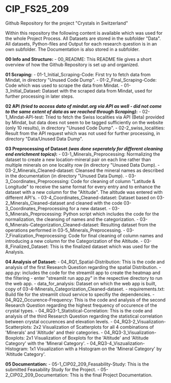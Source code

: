 # CIP_FS25_209
Github Repository for the project "Crystals in Switzerland"

Within this repository the following content is available which was used for the whole Project Process. All Datasets are stored in the subfolder "Data". All datasets, Python-files and Output for each research question is in an own subfolder. The Documentation is also stored in a subfolder. 

**00 Info and Structure:**
    - 00_README: This README file gives a short overview of how the Github Repository is set up and organized. 

**01 Scraping:**
    - 01-1_Initial_Scraping-Code: First try to fetch data from Mindat, in directory "Unused Code Dump".
    - 01-2_Final_Scraping-Code: Code which was used to scrape the data from Mindat.
    - 01-3_Initial_Dataset: Dataset with the scraped data from Mindat, used for further processing in later steps.

**02 API *(tried to access data of mindat.org via API as well - did not come to the same extent of data as we reached through Scraping)*:**
    - 02-1_Mindat-API-test: Tried to fetch the Swiss localities via API (Beta) provided by Mindat, but data does not seem to be tagged sufficiently on the website (only 10 results), in directory "Unused Code Dump".
    - 02-2_swiss_localities: Result from the API request which was not used for further processing, in directory "Data/Unused Data Dump".


**03 Preprocessing of Dataset *(was done seperately for different cleaning end enrichment topics)*:**
    - 03-1_Minerals_Preprocessing: Normalizing the dataset to create a new location-mineral pair on each line rather than multiple minerals on one locality row (in directory "Unused Data Dump).
    - 03-2_Minerals_Cleaned-dataset: Cleansed the mineral names as described in the documentation (in directory "Unused Data Dump).
    - 03-3_Coordinates_Preprocessing: Code for cleaning of column "Latitude & Longitude" to receive the same format for every entry and to enhance the dataset with a new column for the "Altitude". The altitude was entered with different API's. 
    - 03-4_Coordinates_Cleaned-dataset: Dataset based on 03-2_Minerals_Cleaned-dataset and cleaned with the code 03-3_Coordinates_Preprocessing for a new dataset. 
    - 03-5_Minerals_Preprocessing: Python script which includes the code for the normalization, the cleansing of names and the categorization.
    - 03-6_Minerals-Categorization_Cleaned-dataset: Resulting dataset from the operations performed in 03-5_Minerals_Preprocessing.
    - 03-7_Finalization_Preprocessing: Code for final cleaning of column names and introducing a new column for the Categorization of the Altitude. 
    - 03-8_Finalized_Dataset: This is the finalized dataset which was used for the Analysis. 

**04 Analysis of Dataset:**
    - 04_RQ1_Spatial-Distribution: This is the code and analysis of the first Research Question regarding the spatial Distribution. 
            - app.py: includes the code for the streamlit app to create the heatmap and the filtering - enter "streamlit run app.py" in the respective directory to run the web app.
            - data_for_analysis: Dataset on which the web app is built, copy of 03-4-Minerals_Categorization_Cleaned-dataset.
            - requirements.txt: Build file for the streamlit cloud service to specifiy the dependencies.
    - 04_RQ2_Occurence-Frequency: This is the code and analysis of the second Research Question regarding the highest frequency of occurence of the crystal types. 
    - 04_RQ3-1_Statistical-Correlation: This is the code and analysis of the third Research Question regarding the statistical correlation between crystal occurences and elevation levels. 
        - 04_RQ3-2_Visualization-Scatterplots: 2x2 Visualization of Scatterplots for all 4 combinations of 'Minerals' and 'Altitude' and their categories. 
        - 04_RQ3-3_Visualization-Boxplots: 2x1 Visualization of Boxplots for the 'Altitude' and 'Altitude Category' with the 'Mineral Category'. 
        - 04_RQ3-4_Viszualization-Histogram: 1x1 Visualization with a Histogram on the 'Mineral Category' by 'Altitude Category'.

**05 Documentation:**
    - 05-1_CIP02_209_Feasability-Study: This is the submitted Feasability Study for the Project. 
    - 05-2_CIP02_209_Documentation: This is the final Project Documentation. 
